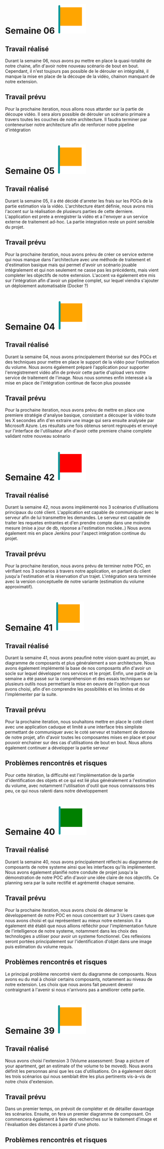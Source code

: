 # Semaine 06 ![Orange flag](../docs/images/flags/orange.svg)

## Travail réalisé

Durant la semaine 06, nous avons pu mettre en place la quasi-totalité de notre chaine, afin d'avoir notre nouveau scénario de bout en bout. Cependant, il n'est toujours pas possible de le dérouler en intégralité, il manque la mise en place de la découpe de la vidéo, chainon manquant de notre extension.

## Travail prévu

Pour la prochaine iteration, nous allons nous attarder sur la partie de découpe vidéo. Il sera alors possible de dérouler un scénario primaire a travers toutes les couches de notre architecture. Il faudra terminer par conteneuriser notre architecture afin de renforcer notre pipeline d'intégration


# Semaine 05 ![Orange flag](../docs/images/flags/orange.svg)

## Travail réalisé

Durant la semaine 05, il a été décidé d'arreter les frais sur les POCs de la partie estimation via la vidéo. L'architecture étant définie, nous avons mis l'accent sur la réalisation de plusieurs parties de cette derniere. L'application est prete a enregistrer la vidéo et a l'envoyer a un service externe de traitement ad-hoc. La partie integration reste un point sensible du projet.

## Travail prévu

Pour la prochaine iteration, nous avons prévu de créer ce service externe qui nous manque dans l'architecture avec une méthode de traitement et d'estimation basique mais qui permet d'avoir un scénario jouable intégralement et qui non seulement ne casse pas les précédents, mais vient completer les objectifs de notre extension. L'accent va également etre mis sur l'intégration afin d'avoir un pipeline complet, sur lequel viendra s'ajouter un déploiement automatisable (Docker ?) 


# Semaine 04 ![Orange flag](../docs/images/flags/orange.svg)

## Travail réalisé

Durant la semaine 04, nous avons principalement théorisé sur des POCs et des techniques pour mettre en place le support de la vidéo pour l'estimation du volume. Nous avons également préparé l'application pour supporter l'enregistrement vidéo afin de prévoir cette partie d'upload vers notre service de traitement de l'image. Nous nous sommes enfin interessé a la mise en place de l'intégration continue de facon plus poussée

## Travail prévu

Pour la prochaine iteration, nous avons prévu de mettre en place une premiere stratégie d'analyse basique, consistant a découper la vidéo toute les X secondes afin d'en extraire une image qui sera ensuite analysée par Microsoft Azure. Les résultats une fois obtenus seront regroupés et envoyé sur l'interface de l'utilisateur afin d'avoir cette premiere chaine complete validant notre nouveau scénario

# Semaine 42 ![Red flag](../docs/images/flags/red.svg)

## Travail réalisé

Durant la semaine 42, nous avons implémenté nos 3 scénarios d'utilisations principaux du coté client. L'application est capable de communiquer avec le serveur afin de lui transmettre les demandes. Le serveur est capable de traiter les requetes entrantes et d'en prendre compte dans une moindre mesure (mise a jour de db, réponse a l'estimation mockée..)
Nous avons également mis en place Jenkins pour l'aspect intégration continue du projet.

## Travail prévu

Pour la prochaine iteration, nous avons prévu de terminer notre POC, en vérifiant nos 3 scénarios à travers notre application, en partant du client jusqu'a l'estimation et la réservation d'un trajet. L'intégration sera terminée avec la version conceptuelle de notre variante (estimation du volume approximatif).

# Semaine 41 ![Orange flag](../docs/images/flags/orange.svg)

## Travail réalisé

Durant la semaine 41, nous avons peaufiné notre vision quant au projet, au diagramme de composants et plus généralement a son architecture. Nous avons également implémenté la base de nos composants afin d'avoir un socle sur lequel développer nos services et le projet. Enfin, une partie de la semaine a été passé sur la compréhension et des essais techniques sur plusieurs outils nous permettant la mise en oeuvre de l'option que nous avons choisi, afin d'en comprendre les possibilités et les limites et de l'implémenter par la suite.

## Travail prévu

Pour la prochaine iteration, nous souhaitons mettre en place le coté client avec une application caduque et limité a une interface très simpliste permettant de communiquer avec le coté serveur et traitement de donnée de notre projet, afin d'avoir toutes les composantes mises en place et pour pouvoir enchainer sur des cas d'utilisations de bout en bout. Nous allons également continuer a développer la partie serveur

## Problèmes rencontrés et risques

Pour cette itération, la difficulté est l'implémentation de la partie d'identification des objets et ce qui est lié plus généralement a l'estimation du volume, avec notamment l'utilisation d'outil que nous connaissons très peu, ce qui nous ralenti dans notre développement

# Semaine 40 ![Green flag](../docs/images/flags/green.svg)

## Travail réalisé

Durant la semaine 40, nous avons principalement réflechi au diagramme de composants de notre systeme ainsi que les interfaces qu'ils implémentent. Nous avons également planifié notre conduite de projet jusqu'a la démonstration de notre POC afin d'avoir une idée claire de nos objectifs. Ce planning sera par la suite rectifié et agrémenté chaque semaine.

## Travail prévu

Pour la prochaine iteration, nous avons choisi de démarrer le développement de notre POC en nous concentrant sur 3 Users cases que nous avons choisi et qui représentent au mieux notre extension.
Il a également été établi que nous allions réfléchir pour l'implémentation future de l'intelligence de notre systeme, notamment dans les choix des technologies a utiliser pour avoir un systeme fonctionnel. Ces reflexions seront portées principalement sur l'identification d'objet dans une image puis estimation du volume requis.

## Problèmes rencontrés et risques

Le principal problème rencontré vient du diagramme de composants. Nous avons eu du mal à choisir certains composants, notamment au niveau de notre extension. Les choix que nous avons fait peuvent devenir contraignant à l'avenir si nous n'arrivons pas a améliorer cette partie.


# Semaine 39 ![Orange flag](../docs/images/flags/orange.svg)

## Travail réalisé

Nous avons choisi l'extension 3 (Volume assessment: Snap a picture of your apartment, get an estimate of the volume to be moved).
Nous avons définit les personnas ainsi que les cas d'utilisations.
On a également décrit les trois scénarios qui nous semblait être les plus pertinents vis-à-vis de notre choix d'extension.

## Travail prévu

Dans un premier temps, on prévoit de compléter et de détailler davantage les scénarios.
Ensuite, on fera un premier diagramme de composant.
On commencera également à faire des recherches sur le traitement d'image et l'évaluation des distances à partir d'une photo.

## Problèmes rencontrés et risques

